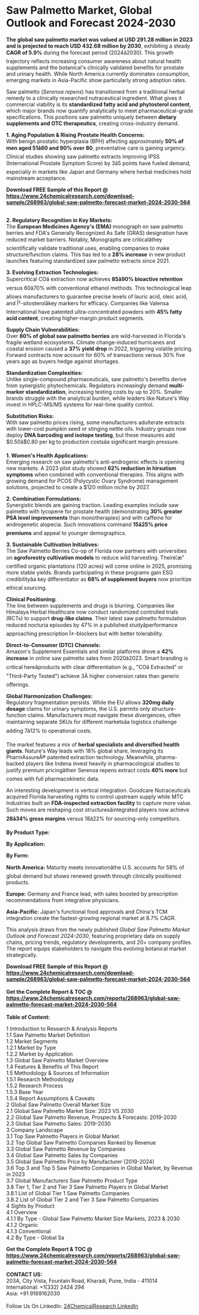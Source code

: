 <h1>Saw Palmetto Market, Global Outlook and Forecast 2024-2030</h1><p><strong>The global saw palmetto market was valued at USD 291.28 million in 2023 and is projected to reach USD 432.68 million by 2030</strong>, exhibiting a steady <strong>CAGR of 5.9%</strong> during the forecast period (2024â2030). This growth trajectory reflects increasing consumer awareness about natural health supplements and the botanical's clinically validated benefits for prostate and urinary health. While North America currently dominates consumption, emerging markets in Asia-Pacific show particularly strong adoption rates.</p><p>Saw palmetto (<em>Serenoa repens</em>) has transitioned from a traditional herbal remedy to a clinically researched nutraceutical ingredient. What gives it commercial viability is its <strong>standardized fatty acid and phytosterol content</strong>, which major brands now quantify analytically to meet pharmaceutical-grade specifications. This positions saw palmetto uniquely between <strong>dietary supplements and OTC therapeutics</strong>, creating cross-industry demand.</p><p><strong>1. Aging Population &amp; Rising Prostate Health Concerns:</strong><br>
With benign prostatic hyperplasia (BPH) affecting approximately <strong>50% of men aged 51â60 and 90% over 80</strong>, preventative care is gaining urgency. Clinical studies showing saw palmetto extracts improving IPSS (International Prostate Symptom Score) by 3â5 points have fueled demand, especially in markets like Japan and Germany where herbal medicines hold mainstream acceptance.</p><div><b>Download FREE Sample of this Report @ 
            <a href="https://www.24chemicalresearch.com/download-sample/268963/global-saw-palmetto-forecast-market-2024-2030-564">
            https://www.24chemicalresearch.com/download-sample/268963/global-saw-palmetto-forecast-market-2024-2030-564</a></b></div><br><p><strong>2. Regulatory Recognition in Key Markets:</strong><br>
The <strong>European Medicines Agency's (EMA)</strong> monograph on saw palmetto berries and FDA's Generally Recognized As Safe (GRAS) designation have reduced market barriers. Notably, Monographs are criticalâthey scientifically validate traditional uses, enabling companies to make structure/function claims. This has led to a <strong>28% increase</strong> in new product launches featuring standardized saw palmetto extracts since 2021.</p><p><strong>3. Evolving Extraction Technologies:</strong><br>
Supercritical COâ extraction now achieves <strong>85â90% bioactive retention</strong> versus 60â70% with conventional ethanol methods. This technological leap allows manufacturers to guarantee precise levels of lauric acid, oleic acid, and Î²-sitosterolâkey markers for efficacy. Companies like Valensa International have patented ultra-concentrated powders with <strong>45% fatty acid content</strong>, creating higher-margin product segments.</p><p><strong>Supply Chain Vulnerabilities:</strong><br>
    Over <strong>80% of global saw palmetto berries</strong> are wild-harvested in Florida's fragile wetland ecosystems. Climate change-induced hurricanes and coastal erosion caused a <strong>37% yield drop</strong> in 2022, triggering volatile pricing. Forward contracts now account for 60% of transactions versus 30% five years ago as buyers hedge against shortages.</p><p><strong>Standardization Complexities:</strong><br>
    Unlike single-compound pharmaceuticals, saw palmetto's benefits derive from synergistic phytochemicals. Regulators increasingly demand <strong>multi-marker standardization</strong>, increasing testing costs by up to 20%. Smaller brands struggle with the analytical burden, while leaders like Nature's Way invest in HPLC-MS/MS systems for real-time quality control.</p><p><strong>Substitution Risks:</strong><br>
    With saw palmetto prices rising, some manufacturers adulterate extracts with lower-cost pumpkin seed or stinging nettle oils. Industry groups now deploy <strong>DNA barcoding and isotope testing</strong>, but these measures add $0.50â$0.80 per kg to production costsâa significant margin pressure.</p><p><strong>1. Women's Health Applications:</strong><br>
Emerging research on saw palmetto's anti-androgenic effects is opening new markets. A 2023 pilot study showed <strong>62% reduction in hirsutism symptoms</strong> when combined with conventional therapies. This aligns with growing demand for PCOS (Polycystic Ovary Syndrome) management solutions, projected to create a $120 million niche by 2027.</p><p><strong>2. Combination Formulations:</strong><br>
Synergistic blends are gaining traction. Leading examples include saw palmetto with lycopene for prostate health (demonstrating <strong>30% greater PSA level improvements</strong> than monotherapies) and with caffeine for androgenetic alopecia. Such innovations command <strong>15â25% price premiums</strong> and appeal to younger demographics.</p><p><strong>3. Sustainable Cultivation Initiatives:</strong><br>
The Saw Palmetto Berries Co-op of Florida now partners with universities on <strong>agroforestry cultivation models</strong> to reduce wild harvesting. Theiré¦æ¹ certified organic plantations (120 acres) will come online in 2025, promising more stable yields. Brands participating in these programs gain ESG credibilityâa key differentiator as <strong>68% of supplement buyers</strong> now prioritize ethical sourcing.</p><p><strong>Clinical Positioning:</strong><br>
    The line between supplements and drugs is blurring. Companies like Himalaya Herbal Healthcare now conduct randomized controlled trials (RCTs) to support <strong>drug-like claims</strong>. Their latest saw palmetto formulation reduced nocturia episodes by 47% in a published studyâperformance approaching prescription Î±-blockers but with better tolerability.</p><p><strong>Direct-to-Consumer (DTC) Channels:</strong><br>
    Amazon's Supplement Essentials and similar platforms drove a <strong>42% increase</strong> in online saw palmetto sales from 2020â2023. Smart branding is critical hereâproducts with clear differentiation (e.g., "COâ Extracted" or "Third-Party Tested") achieve 3Ã higher conversion rates than generic offerings.</p><p><strong>Global Harmonization Challenges:</strong><br>
    Regulatory fragmentation persists. While the EU allows <strong>320mg daily dosage</strong> claims for urinary symptoms, the U.S. permits only structure-function claims. Manufacturers must navigate these divergences, often maintaining separate SKUs for different marketsâa logistics challenge adding 7â12% to operational costs.</p><p>The market features a mix of <strong>herbal specialists and diversified health giants</strong>. Nature's Way leads with 18% global share, leveraging its PharmAssureÂ® patented extraction technology. Meanwhile, pharma-backed players like Indena invest heavily in pharmacological studies to justify premium pricingâtheir Serenoa repens extract costs <strong>40% more</strong> but comes with full pharmacokinetic data.</p><p>An interesting development is vertical integration. Goodcare Nutraceuticals acquired Florida harvesting rights to control upstream supply while MTC Industries built an <strong>FDA-inspected extraction facility</strong> to capture more value. Such moves are reshaping cost structuresâintegrated players now achieve <strong>28â34% gross margins</strong> versus 18â22% for sourcing-only competitors.</p><p><strong>By Product Type:</strong></p><p><strong>By Application:</strong></p><p><strong>By Form:</strong></p><p><strong>North America:</strong> Maturity meets innovationâthe U.S. accounts for 58% of global demand but shows renewed growth through clinically positioned products.</p><p><strong>Europe:</strong> Germany and France lead, with sales boosted by prescription recommendations from integrative physicians.</p><p><strong>Asia-Pacific:</strong> Japan's functional food approvals and China's TCM integration create the fastest-growing regional market at 8.7% CAGR.</p><p>This analysis draws from the newly published <em>Global Saw Palmetto Market Outlook and Forecast 2024-2030</em>, featuring proprietary data on supply chains, pricing trends, regulatory developments, and 20+ company profiles. The report equips stakeholders to navigate this evolving botanical market strategically.</p><div><b>Download FREE Sample of this Report @ 
            <a href="https://www.24chemicalresearch.com/download-sample/268963/global-saw-palmetto-forecast-market-2024-2030-564">
            https://www.24chemicalresearch.com/download-sample/268963/global-saw-palmetto-forecast-market-2024-2030-564</a></b></div><br><div><b>Get the Complete Report & TOC @ 
            <a href="https://www.24chemicalresearch.com/reports/268963/global-saw-palmetto-forecast-market-2024-2030-564">
            https://www.24chemicalresearch.com/reports/268963/global-saw-palmetto-forecast-market-2024-2030-564</a></b></div><br>
            <b>Table of Content:</b><p>1 Introduction to Research & Analysis Reports<br />
    1.1 Saw Palmetto Market Definition<br />
    1.2 Market Segments<br />
        1.2.1 Market by Type<br />
        1.2.2 Market by Application<br />
    1.3 Global Saw Palmetto Market Overview<br />
    1.4 Features & Benefits of This Report<br />
    1.5 Methodology & Sources of Information<br />
        1.5.1 Research Methodology<br />
        1.5.2 Research Process<br />
        1.5.3 Base Year<br />
        1.5.4 Report Assumptions & Caveats<br />
2 Global Saw Palmetto Overall Market Size<br />
    2.1 Global Saw Palmetto Market Size: 2023 VS 2030<br />
    2.2 Global Saw Palmetto Revenue, Prospects & Forecasts: 2019-2030<br />
    2.3 Global Saw Palmetto Sales: 2019-2030<br />
3 Company Landscape<br />
    3.1 Top Saw Palmetto Players in Global Market<br />
    3.2 Top Global Saw Palmetto Companies Ranked by Revenue<br />
    3.3 Global Saw Palmetto Revenue by Companies<br />
    3.4 Global Saw Palmetto Sales by Companies<br />
    3.5 Global Saw Palmetto Price by Manufacturer (2019-2024)<br />
    3.6 Top 3 and Top 5 Saw Palmetto Companies in Global Market, by Revenue in 2023<br />
    3.7 Global Manufacturers Saw Palmetto Product Type<br />
    3.8 Tier 1, Tier 2 and Tier 3 Saw Palmetto Players in Global Market<br />
        3.8.1 List of Global Tier 1 Saw Palmetto Companies<br />
        3.8.2 List of Global Tier 2 and Tier 3 Saw Palmetto Companies<br />
4 Sights by Product<br />
    4.1 Overview<br />
        4.1.1 By Type - Global Saw Palmetto Market Size Markets, 2023 & 2030<br />
        4.1.2 Organic<br />
        4.1.3 Conventional<br />
    4.2 By Type - Global Sa</p><div><b>Get the Complete Report & TOC @ 
            <a href="https://www.24chemicalresearch.com/reports/268963/global-saw-palmetto-forecast-market-2024-2030-564">
            https://www.24chemicalresearch.com/reports/268963/global-saw-palmetto-forecast-market-2024-2030-564</a></b></div><br><b>CONTACT US:</b><br>
            203A, City Vista, Fountain Road, Kharadi, Pune, India - 411014<br>
            International: +1(332) 2424 294<br>
            Asia: +91 9169162030 <br><br>
            Follow Us On LinkedIn: <a href="https://www.linkedin.com/company/24chemicalresearch/">24ChemicalResearch LinkedIn</a>